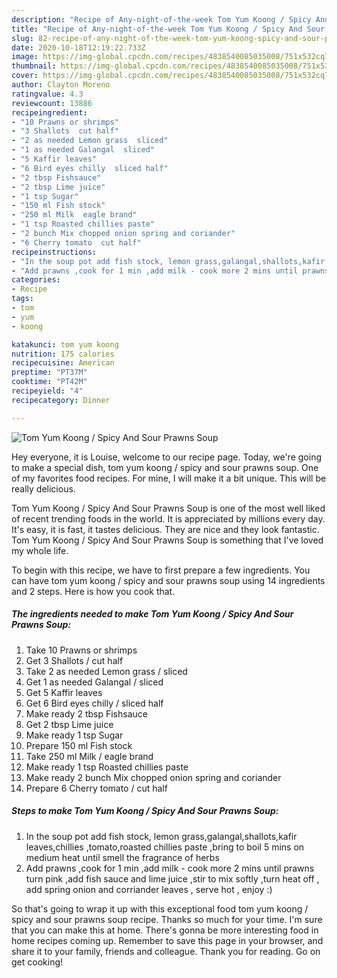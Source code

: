 ```yaml
---
description: "Recipe of Any-night-of-the-week Tom Yum Koong / Spicy And Sour Prawns Soup"
title: "Recipe of Any-night-of-the-week Tom Yum Koong / Spicy And Sour Prawns Soup"
slug: 82-recipe-of-any-night-of-the-week-tom-yum-koong-spicy-and-sour-prawns-soup
date: 2020-10-18T12:19:22.733Z
image: https://img-global.cpcdn.com/recipes/4838540085035008/751x532cq70/tom-yum-koong-spicy-and-sour-prawns-soup-recipe-main-photo.jpg
thumbnail: https://img-global.cpcdn.com/recipes/4838540085035008/751x532cq70/tom-yum-koong-spicy-and-sour-prawns-soup-recipe-main-photo.jpg
cover: https://img-global.cpcdn.com/recipes/4838540085035008/751x532cq70/tom-yum-koong-spicy-and-sour-prawns-soup-recipe-main-photo.jpg
author: Clayton Moreno
ratingvalue: 4.3
reviewcount: 13886
recipeingredient:
- "10 Prawns or shrimps"
- "3 Shallots  cut half"
- "2 as needed Lemon grass  sliced"
- "1 as needed Galangal  sliced"
- "5 Kaffir leaves"
- "6 Bird eyes chilly  sliced half"
- "2 tbsp Fishsauce"
- "2 tbsp Lime juice"
- "1 tsp Sugar"
- "150 ml Fish stock"
- "250 ml Milk  eagle brand"
- "1 tsp Roasted chillies paste"
- "2 bunch Mix chopped onion spring and coriander"
- "6 Cherry tomato  cut half"
recipeinstructions:
- "In the soup pot add fish stock, lemon grass,galangal,shallots,kafir leaves,chillies ,tomato,roasted chillies paste ,bring to boil 5 mins on medium heat until smell the fragrance of herbs"
- "Add prawns ,cook for 1 min ,add milk - cook more 2 mins until prawns turn pink ,add fish sauce and lime juice ,stir to mix softly ,turn heat off , add spring onion and corriander leaves , serve hot , enjoy :)"
categories:
- Recipe
tags:
- tom
- yum
- koong

katakunci: tom yum koong 
nutrition: 175 calories
recipecuisine: American
preptime: "PT37M"
cooktime: "PT42M"
recipeyield: "4"
recipecategory: Dinner

---
```



![Tom Yum Koong / Spicy And Sour Prawns Soup](https://img-global.cpcdn.com/recipes/4838540085035008/751x532cq70/tom-yum-koong-spicy-and-sour-prawns-soup-recipe-main-photo.jpg)

Hey everyone, it is Louise, welcome to our recipe page. Today, we're going to make a special dish, tom yum koong / spicy and sour prawns soup. One of my favorites food recipes. For mine, I will make it a bit unique. This will be really delicious.



Tom Yum Koong / Spicy And Sour Prawns Soup is one of the most well liked of recent trending foods in the world. It is appreciated by millions every day. It's easy, it is fast, it tastes delicious. They are nice and they look fantastic. Tom Yum Koong / Spicy And Sour Prawns Soup is something that I've loved my whole life.


To begin with this recipe, we have to first prepare a few ingredients. You can have tom yum koong / spicy and sour prawns soup using 14 ingredients and 2 steps. Here is how you cook that.

<!--inarticleads1-->

##### The ingredients needed to make Tom Yum Koong / Spicy And Sour Prawns Soup:

1. Take 10 Prawns or shrimps
1. Get 3 Shallots / cut half
1. Take 2 as needed Lemon grass / sliced
1. Get 1 as needed Galangal / sliced
1. Get 5 Kaffir leaves
1. Get 6 Bird eyes chilly / sliced half
1. Make ready 2 tbsp Fishsauce
1. Get 2 tbsp Lime juice
1. Make ready 1 tsp Sugar
1. Prepare 150 ml Fish stock
1. Take 250 ml Milk / eagle brand
1. Make ready 1 tsp Roasted chillies paste
1. Make ready 2 bunch Mix chopped onion spring and coriander
1. Prepare 6 Cherry tomato / cut half




<!--inarticleads2-->

##### Steps to make Tom Yum Koong / Spicy And Sour Prawns Soup:

1. In the soup pot add fish stock, lemon grass,galangal,shallots,kafir leaves,chillies ,tomato,roasted chillies paste ,bring to boil 5 mins on medium heat until smell the fragrance of herbs
1. Add prawns ,cook for 1 min ,add milk - cook more 2 mins until prawns turn pink ,add fish sauce and lime juice ,stir to mix softly ,turn heat off , add spring onion and corriander leaves , serve hot , enjoy :)




So that's going to wrap it up with this exceptional food tom yum koong / spicy and sour prawns soup recipe. Thanks so much for your time. I'm sure that you can make this at home. There's gonna be more interesting food in home recipes coming up. Remember to save this page in your browser, and share it to your family, friends and colleague. Thank you for reading. Go on get cooking!
